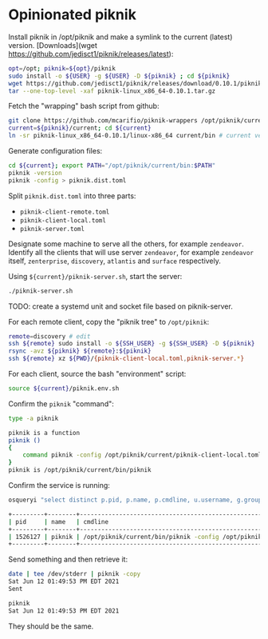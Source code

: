 # Opinionated piknik

Install piknik in /opt/piknik and make a symlink to the current (latest) version. [Downloads](wget https://github.com/jedisct1/piknik/releases/latest):

```bash
opt=/opt; piknik=${opt}/piknik
sudo install -o ${USER} -g ${USER} -D ${piknik} ; cd ${piknik}
wget https://github.com/jedisct1/piknik/releases/download/0.10.1/piknik-linux_x86_64-0.10.1.tar.gz
tar --one-top-level -xaf piknik-linux_x86_64-0.10.1.tar.gz
```

Fetch the "wrapping" bash script from github:

```bash
git clone https://github.com/mcarifio/piknik-wrappers /opt/piknik/current
current=${piknik}/current; cd ${current}
ln -sr piknik-linux_x86_64-0.10.1/linux-x86_64 current/bin # current version now at /opt/piknik/current/bin/piknik
```

Generate configuration files:

```bash
cd ${current}; export PATH="/opt/piknik/current/bin:$PATH"
piknik -version
piknik -config > piknik.dist.toml
```

Split `piknik.dist.toml` into three parts:

* `piknik-client-remote.toml`
* `piknik-client-local.toml`
* `piknik-server.toml`

Designate some machine to serve all the others, for example `zendeavor`. Identify all the clients that will use server `zendeavor`,
for example `zendeavor` itself, `zenterprise`, `discovery`, `atlantis` and `surface` respectively.

Using `${current}/piknik-server.sh`, start the server:

```bash
./piknik-server.sh
```

TODO: create a systemd unit and socket file based on piknik-server.

For each remote client, copy the "piknik tree" to `/opt/piknik`:

```bash
remote=discovery # edit
ssh ${remote} sudo install -o ${SSH_USER} -g ${SSH_USER} -D ${piknik}
rsync -avz ${piknik} ${remote}:${piknik}
ssh ${remote} xz ${PWD}/{piknik-client-local.toml,piknik-server.*}
```

For each client, source the bash "environment" script:

```bash
source ${current}/piknik.env.sh
```

Confirm the `piknik` "command":

```bash
type -a piknik

piknik is a function
piknik () 
{ 
    command piknik -config /opt/piknik/current/piknik-client-local.toml $*
}
piknik is /opt/piknik/current/bin/piknik
```

Confirm the service is running:

```bash
osqueryi "select distinct p.pid, p.name, p.cmdline, u.username, g.groupname, l.port from processes as p join listening_ports as l on p.pid = l.pid join users as u on p.uid = u.uid join groups as g on p.gid = g.gid where p.name = 'piknik' and (l.address = '0.0.0.0' or l.address = '::');"

+---------+--------+---------------------------------------------------------------------------------------+----------+-----------+------+
| pid     | name   | cmdline                                                                               | username | groupname | port |
+---------+--------+---------------------------------------------------------------------------------------+----------+-----------+------+
| 1526127 | piknik | /opt/piknik/current/bin/piknik -config /opt/piknik/current/piknik-server.toml -server | mcarifio | mcarifio  | 8075 |
+---------+--------+---------------------------------------------------------------------------------------+----------+-----------+------+
```

Send something and then retrieve it:

```bash
date | tee /dev/stderr | piknik -copy
Sat Jun 12 01:49:53 PM EDT 2021
Sent

piknik
Sat Jun 12 01:49:53 PM EDT 2021
```

They should be the same.

